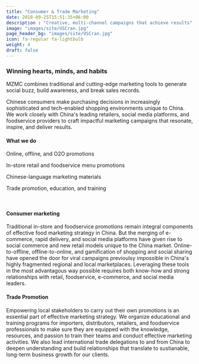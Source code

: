 ```yaml
---
title: "Consumer & Trade Marketing"
date: 2018-09-25T15:51:35+06:00
description : "Creative, multi-channel campaigns that achieve results"
image: "images/site/USCran.jpg"
page_header_bg: "images/site/USCran.jpg"
icon: fa-regular fa-lightbulb
weight: 4
draft: false
---
```


### Winning hearts, minds, and habits

MZMC combines traditional and cutting-edge marketing tools to generate social buzz, build awareness, and break sales records.

Chinese consumers make purchasing decisions in increasingly sophisticated and tech-enabled shopping environments unique to China. We work closely with China's leading retailers, social media platforms, and foodservice providers to craft impactful marketing campaigns that resonate, inspire, and deliver results.

<div class="service-checklist">

#### What we do

<i class="fa fa-check"></i> Online, offline, and O2O promotions

<i class="fa fa-check"></i> In-store retail and foodservice menu promotions

<i class="fa fa-check"></i> Chinese-language marketing materials

<i class="fa fa-check"></i> Trade promotion, education, and training

</div>
<br>

#### Consumer marketing

Traditional in-store and foodservice promotions remain integral components of effective food marketing strategy in China. But the merging of e-commerce, rapid delivery, and social media platforms have given rise to social commerce and new retail models unique to the China market. Online-to-offline, offline-to-online, and gamification of shopping and social sharing have opened the door for viral campaigns previoulsy impossible in China's highly fragmented regional and local marketplaces. Leveraging these tools in the most advantagous way possible requires both know-how and strong relationships with retail, foodservice, e-commerce, and social media leaders.

#### Trade Promotion

Empowering local stakeholders to carry out their own promotions is an essential part of effective marketing strategy. We organize educational and training programs for importers, distributors, retailers, and foodservice professionals to make sure they are equipped with the knowledge, resources, and passion to train their teams and conduct effective marketing activities. We also lead international trade delegations to and from China to deepen understanding and build relationships that translate to sustianable, long-term business growth for our clients.

